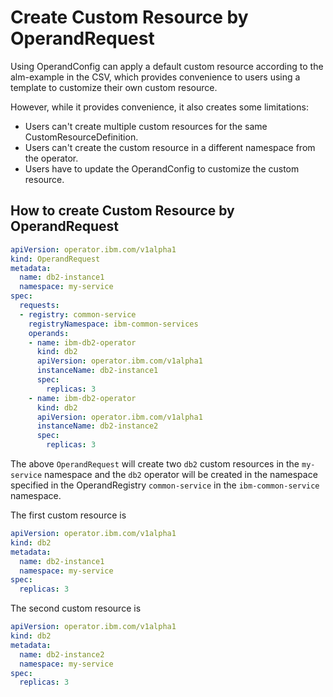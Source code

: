 # Create Custom Resource by OperandRequest

Using OperandConfig can apply a default custom resource according to the alm-example in the CSV, which provides convenience to users using a template to customize their own custom resource.

However, while it provides convenience, it also creates some limitations:

- Users can't create multiple custom resources for the same CustomResourceDefinition.
- Users can't create the custom resource in a different namespace from the operator.
- Users have to update the OperandConfig to customize the custom resource.

## How to create Custom Resource by OperandRequest

```yaml
apiVersion: operator.ibm.com/v1alpha1
kind: OperandRequest
metadata:
  name: db2-instance1
  namespace: my-service
spec:
  requests:
  - registry: common-service
    registryNamespace: ibm-common-services
    operands:
    - name: ibm-db2-operator
      kind: db2
      apiVersion: operator.ibm.com/v1alpha1
      instanceName: db2-instance1
      spec:
        replicas: 3
    - name: ibm-db2-operator
      kind: db2
      apiVersion: operator.ibm.com/v1alpha1
      instanceName: db2-instance2
      spec:
        replicas: 3
```

The above `OperandRequest` will create two `db2` custom resources in the `my-service` namespace and the `db2` operator will be created in the namespace specified in the OperandRegistry `common-service` in the `ibm-common-service` namespace.

The first custom resource is

```yaml
apiVersion: operator.ibm.com/v1alpha1
kind: db2
metadata:
  name: db2-instance1
  namespace: my-service
spec:
  replicas: 3
```

The second custom resource is

```yaml
apiVersion: operator.ibm.com/v1alpha1
kind: db2
metadata:
  name: db2-instance2
  namespace: my-service
spec:
  replicas: 3
```

